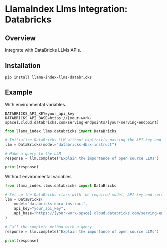 # LlamaIndex Llms Integration: Databricks

## Overview

Integrate with DataBricks LLMs APIs.

## Installation

```bash
pip install llama-index-llms-databricks
```

## Example

With environmental variables.

```.env
DATABRICKS_API_KEY=your_api_key
DATABRICKS_API_BASE=https://[your-work-space].cloud.databricks.com/serving-endpoints/[your-serving-endpoint]
```

```python
from llama_index.llms.databricks import DataBricks

# Initialize DataBricks LLM without explicitly passing the API key and base
llm = DataBricks(model="databricks-dbrx-instruct")

# Make a query to the LLM
response = llm.complete("Explain the importance of open source LLMs")

print(response)
```

Without environmental variables

```python
from llama_index.llms.databricks import DataBricks

# Set up the DataBricks class with the required model, API key and serving endpoint
llm = DataBricks(
    model="databricks-dbrx-instruct",
    api_key="your_api_key",
    api_base="https://[your-work-space].cloud.databricks.com/serving-endpoints/[your-serving-endpoint]",
)

# Call the complete method with a query
response = llm.complete("Explain the importance of open source LLMs")

print(response)
```
